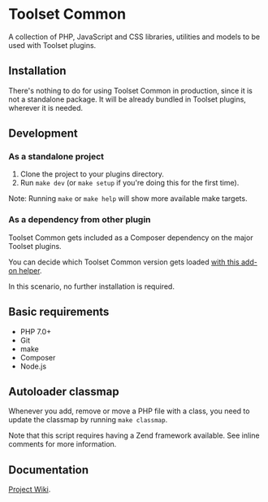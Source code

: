 # Toolset Common

A collection of PHP, JavaScript and CSS libraries, utilities and models to be used with Toolset plugins.

## Installation

There's nothing to do for using Toolset Common in production, since it is not a standalone package. It will be already bundled in Toolset plugins, wherever it is needed.

## Development

### As a standalone project

1. Clone the project to your plugins directory.
2. Run `make dev` (or `make setup` if you're doing this for the first time).

Note: Running `make` or `make help` will show more available make targets.

### As a dependency from other plugin

Toolset Common gets included as a Composer dependency on the major Toolset plugins.

You can decide which Toolset Common version gets loaded [with this add-on helper](https://github.com/zaantar/tcl-status).

In this scenario, no further installation is required.

## Basic requirements

- PHP 7.0+
- Git
- make
- Composer
- Node.js

## Autoloader classmap

Whenever you add, remove or move a PHP file with a class, you need to update the classmap by running `make classmap`.

Note that this script requires having a Zend framework available. See inline comments for more information.

## Documentation

[Project Wiki](https://git.onthegosystems.com/toolset/toolset-common/-/wikis/Home).

